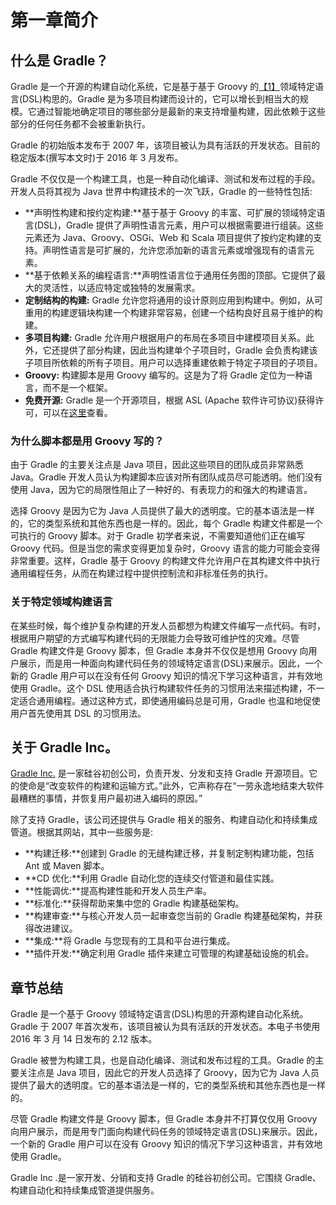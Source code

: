 # 第一章简介

## 什么是 Gradle？

Gradle 是一个开源的构建自动化系统，它是基于基于 Groovy 的[【1】](10.html#_ftn1)领域特定语言(DSL)构思的。Gradle 是为多项目构建而设计的，它可以增长到相当大的规模。它通过智能地确定项目的哪些部分是最新的来支持增量构建，因此依赖于这些部分的任何任务都不会被重新执行。

Gradle 的初始版本发布于 2007 年，该项目被认为具有活跃的开发状态。目前的稳定版本(撰写本文时)于 2016 年 3 月发布。

Gradle 不仅仅是一个构建工具，也是一种自动化编译、测试和发布过程的手段。开发人员将其视为 Java 世界中构建技术的一次飞跃，Gradle 的一些特性包括:

*   **声明性构建和按约定构建:**基于基于 Groovy 的丰富、可扩展的领域特定语言(DSL)，Gradle 提供了声明性语言元素，用户可以根据需要进行组装。这些元素还为 Java、Groovy、OSGi、Web 和 Scala 项目提供了按约定构建的支持。声明性语言是可扩展的，允许您添加新的语言元素或增强现有的语言元素。
*   **基于依赖关系的编程语言:**声明性语言位于通用任务图的顶部。它提供了最大的灵活性，以适应特定或独特的发展需求。
*   **定制结构的构建:** Gradle 允许您将通用的设计原则应用到构建中。例如，从可重用的构建逻辑块构建一个构建非常容易，创建一个结构良好且易于维护的构建。
*   **多项目构建:** Gradle 允许用户根据用户的布局在多项目中建模项目关系。此外，它还提供了部分构建，因此当构建单个子项目时，Gradle 会负责构建该子项目所依赖的所有子项目。用户可以选择重建依赖于特定子项目的子项目。
*   **Groovy:** 构建脚本是用 Groovy 编写的。这是为了将 Gradle 定位为一种语言，而不是一个框架。
*   **免费开源:** Gradle 是一个开源项目，根据 ASL (Apache 软件许可协议)获得许可，可以在[这里](http://www.apache.org/licenses/LICENSE-2.0)查看。

### 为什么脚本都是用 Groovy 写的？

由于 Gradle 的主要关注点是 Java 项目，因此这些项目的团队成员非常熟悉 Java。Gradle 开发人员认为构建脚本应该对所有团队成员尽可能透明。他们没有使用 Java，因为它的局限性阻止了一种好的、有表现力的和强大的构建语言。

选择 Groovy 是因为它为 Java 人员提供了最大的透明度。它的基本语法是一样的，它的类型系统和其他东西也是一样的。因此，每个 Gradle 构建文件都是一个可执行的 Groovy 脚本。对于 Gradle 初学者来说，不需要知道他们正在编写 Groovy 代码。但是当您的需求变得更加复杂时，Groovy 语言的能力可能会变得非常重要。这样，Gradle 基于 Groovy 的构建文件允许用户在其构建文件中执行通用编程任务，从而在构建过程中提供控制流和非标准任务的执行。

### 关于特定领域构建语言

在某些时候，每个维护复杂构建的开发人员都想为构建文件编写一点代码。有时，根据用户期望的方式编写构建代码的无限能力会导致可维护性的灾难。尽管 Gradle 构建文件是 Groovy 脚本，但 Gradle 本身并不仅仅是想用 Groovy 向用户展示，而是用一种面向构建代码任务的领域特定语言(DSL)来展示。因此，一个新的 Gradle 用户可以在没有任何 Groovy 知识的情况下学习这种语言，并有效地使用 Gradle。这个 DSL 使用适合执行构建软件任务的习惯用法来描述构建，不一定适合通用编程。通过这种方式，即使通用编码总是可用，Gradle 也温和地促使用户首先使用其 DSL 的习惯用法。

## 关于 Gradle Inc。

[Gradle Inc.](https://gradle.com/about) 是一家硅谷初创公司，负责开发、分发和支持 Gradle 开源项目。它的使命是“改变软件的构建和运输方式。”此外，它声称存在“一劳永逸地结束大软件最糟糕的事情，并恢复用户最初进入编码的原因。”

除了支持 Gradle，该公司还提供与 Gradle 相关的服务、构建自动化和持续集成管道。根据其网站，其中一些服务是:

*   **构建迁移:**创建到 Gradle 的无缝构建迁移，并复制定制构建功能，包括 Ant 或 Maven 脚本。
*   **CD 优化:**利用 Gradle 自动化您的连续交付管道和最佳实践。
*   **性能调优:**提高构建性能和开发人员生产率。
*   **标准化:**获得帮助来集中您的 Gradle 构建基础架构。
*   **构建审查:**与核心开发人员一起审查您当前的 Gradle 构建基础架构，并获得改进建议。
*   **集成:**将 Gradle 与您现有的工具和平台进行集成。
*   **插件开发:**确定利用 Gradle 插件来建立可管理的构建基础设施的机会。

## 章节总结

Gradle 是一个基于 Groovy 领域特定语言(DSL)构思的开源构建自动化系统。Gradle 于 2007 年首次发布，该项目被认为具有活跃的开发状态。本电子书使用 2016 年 3 月 14 日发布的 2.12 版本。

Gradle 被誉为构建工具，也是自动化编译、测试和发布过程的工具。Gradle 的主要关注点是 Java 项目，因此它的开发人员选择了 Groovy，因为它为 Java 人员提供了最大的透明度。它的基本语法是一样的，它的类型系统和其他东西也是一样的。

尽管 Gradle 构建文件是 Groovy 脚本，但 Gradle 本身并不打算仅仅用 Groovy 向用户展示，而是用专门面向构建代码任务的领域特定语言(DSL)来展示。因此，一个新的 Gradle 用户可以在没有 Groovy 知识的情况下学习这种语言，并有效地使用 Gradle。

Gradle Inc .是一家开发、分销和支持 Gradle 的硅谷初创公司。它围绕 Gradle、构建自动化和持续集成管道提供服务。